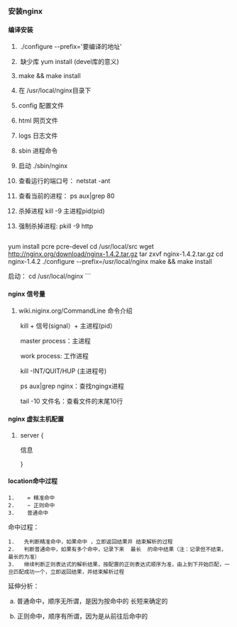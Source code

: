 ### 安装nginx

#### 编译安装

1. ​        ./configure --prefix='要编译的地址'
2. ​       缺少库  yum install (devel库的意义)
3.   make && make install
4.  在  /usr/local/nginx目录下     
   1. config 配置文件
   2. html 网页文件
   3. logs 日志文件
   4. sbin 进程命令

5.  启动   ./sbin/nginx
6. 查看运行的端口号：   netstat -ant
7. 查看当前的进程： ps aux|grep 80
8. 杀掉进程   kill -9 主进程pid(pid)
9. 强制杀掉进程: pkill -9 http

    ```shell
yum install pcre pcre-devel
cd /usr/local/src
wget http://nginx.org/download/nginx-1.4.2.tar.gz
tar zxvf nginx-1.4.2.tar.gz
cd nginx-1.4.2
./configure --prefix=/usr/local/nginx
make && make install

启动：
cd /usr/local/nginx
    ```



#### nginx 信号量

1. wiki.niginx.org/CommandLine 命令介绍

   ​	kill + 信号(signal）+ 主进程(pid）

   ​	master process：主进程

   ​	work process: 工作进程

   ​	kill -INT/QUIT/HUP (主进程号)

   ​	ps aux|grep nginx：查找ngingx进程

   ​	tail -10  文件名：查看文件的末尾10行

#### nginx 虚拟主机配置 

 1. ​	server {

    ​		信息

    ​	}

 #### location命中过程

 	1.    = 精准命中
 	2.    ~ 正则命中
 	3.    普通命中

   命中过程：

 	1.   先判断精准命中，如果命中 ，立即返回结果并 结束解析的过程
 	2.   判断普通命中，如果有多个命中，记录下来  最长  的命中结果（注：记录但不结束，最长的为准）
 	3.   继续判断正则表达式的解析结果，按配置的正则表达式顺序为准，由上到下开始匹配，一旦匹配成功一个，立即返回结果，并结束解析过程

   延伸分析： 

​	a. 普通命中，顺序无所谓，是因为按命中的 长短来确定的

​	b. 正则命中，顺序有所谓，因为是从前往后命中的

​		 

